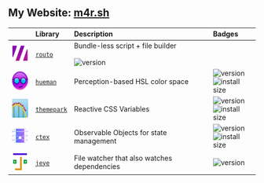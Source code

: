 ## My Website: [m4r.sh](https://m4r.sh)

||	Library 	| Description 	| Badges  |
|:--- |:---	|:---	|:--- |
| <img src="https://github.com/marshallcb/routo/raw/master/routo.png" width="40" height="40">   | [`routo`](https://github.com/marshallcb/routo) 	| Bundle-less script + file builder<br/><br/><img src="https://badgen.now.sh/npm/v/routo" alt="version" /> 	|  |
| <img src="https://github.com/marshallcb/hueman/raw/master/hueman.png" width="40" height="40">   | [`hueman`](https://github.com/marshallcb/hueman) 	| Perception-based HSL color space	|  <img src="https://badgen.now.sh/npm/v/hueman" alt="version" /><br/><img src="https://img.badgesize.io/MarshallCB/hueman/master/es.js?compression=brotli" alt="install size" /> |
| <img src="https://github.com/marshallcb/themepark/raw/master/themepark.png" width="40" height="40">   | [`themepark`](https://github.com/marshallcb/themepark) 	| Reactive CSS Variables	|  <img src="https://badgen.now.sh/npm/v/themepark" alt="version" /><br/><img src="https://img.badgesize.io/MarshallCB/themepark/master/es.js?compression=brotli" alt="install size" /> |
| <img src="https://github.com/marshallcb/ctex/raw/main/ctex.png" width="40" height="40">   | [`ctex`](https://github.com/marshallcb/ctex) 	| Observable Objects for state management	|  <img src="https://badgen.now.sh/npm/v/ctex" alt="version" /><br/><img src="https://img.badgesize.io/MarshallCB/ctex/main/es.js?compression=brotli" alt="install size" /> |
| <img src="https://github.com/marshallcb/jeye/raw/main/jeye.png" width="40" height="40">   | [`jeye`](https://github.com/marshallcb/jeye) 	| File watcher that also watches dependencies 	|  <img src="https://badgen.now.sh/npm/v/jeye" alt="version" /> |